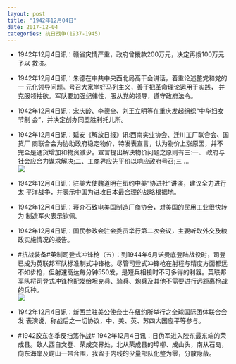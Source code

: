 ```yaml
---
layout: post
title: "1942年12月04日"
date: 2017-12-04
categories: 抗日战争(1937-1945)
---
```


<meta name="referrer" content="no-referrer" />

- 1942年12月4日讯：赣省灾情严重，政府曾拨款200万元，决定再拨100万元予以 救济。 

- 1942年12月4日讯：朱德在中共中央西北局高干会讲话，着重论述整党和党的一 元化领导问题。号召大家学好马列主义，善于把革命理论运用于实践， 并克服领袖欲。军队要加强纪律性，服从党的领导，遵守政府法令。 

- 1942年12月4日讯：宋庆龄、李德全、刘王立明等在重庆发起组织“中华妇女节制 会”，并决定创办同盟胜利托儿所。 

- 1942年12月4日讯：延安《解放日报》讯:西南实业协会、迁川工厂联合会、国货厂 商联合会为协助政府稳定物价，特发表宣言，认为物价上涨原因，并不 完全是通货增加和物资减少。宣言提出解决物价问题之原则有三:一、 政府与社会应合力谋求解决;二、工商界应先平价以响应政府号召;三 ... <br/><img src="https://wx3.sinaimg.cn/large/aca367d8ly1fm4xtudp4zj20c8090mx6.jpg" />

- 1942年12月4日讯：驻美大使魏道明在纽约中美“协进社”讲演，建议全力进行太 平洋战争，并表示中国为进攻日本最合理的战略根据地。 

- 1942年12月4日讯：蒋介石致电美国制造厂商协会，对美国的民用工业很快转为 制造军火表示钦佩。 

- 1942年12月4日讯：国民参政会驻会委员举行第二次会议，主要听取外交及粮政实施情况的报告。 

- #抗战装备#英制司登式冲锋枪（五）：到1944年6月诺曼底登陆战役时，司登已成为英联邦军队标准制式冲锋枪。尽管司登式冲锋枪在射程与精度方面都远不如步枪，但射速高达每分钟550发，是短兵相接时不可多得的利器。英联邦军队将司登式冲锋枪配发给坦克兵、骑兵、炮兵及其他不需要进行远距离枪战的兵种。 <br/><img src="https://wx2.sinaimg.cn/large/aca367d8ly1fm4i8ibj9dj20af0prjvn.jpg" />

- 1942年12月4日讯：新西兰驻美公使奈士在纽约所举行之全球国际团体联合会发 表演说，称战后之一切协议，中、美、英、苏四大国应平等参与。 

- #1942胶东冬季反扫荡作战# 1942年12月4日讯：日伪军进入胶东最东端的荣成县。敌人西自文登、荣成交界处，北从荣成县的埠柳、成山头，南从石岛，向东海岸及崂山一带合围，我留于内线的少量部队化整为零，分散隐蔽。 

